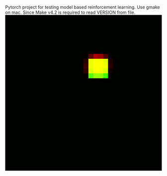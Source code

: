 Pytorch project for testing model based reinforcement learning.
Use gmake on mac. Since Make v4.2 is required to read VERSION from file.
![](gif/model.gif)
